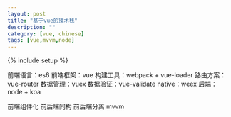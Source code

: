 ```yaml
---
layout: post
title: "基于vue的技术栈"
description: ""
category: [vue, chinese]
tags: [vue,mvvm,node]
---
```

{% include setup %}

前端语言：es6
前端框架：vue
构建工具：webpack + vue-loader
路由方案：vue-router
数据管理：vuex
数据验证：vue-validate
native：weex
后端：node + koa

前端组件化
前后端同构
前后端分离
mvvm